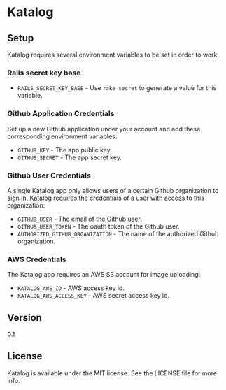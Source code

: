 # Katalog

## Setup

Katalog requires several environment variables to be set in order to work.

### Rails secret key base

* `RAILS_SECRET_KEY_BASE` - Use `rake secret` to generate a value for this variable.

### Github Application Credentials

Set up a new Github application under your account and add these corresponding environment variables:

* `GITHUB_KEY` - The app public key.
* `GITHUB_SECRET` - The app secret key.


### Github User Credentials

A single Katalog app only allows users of a certain Github organization to sign in. Katalog requires the credentials of a user with access to this organization:

* `GITHUB_USER` - The email of the Github user.
* `GITHUB_USER_TOKEN` - The oauth token of the Github user.
* `AUTHORIZED_GITHUB_ORGANIZATION` - The name of the authorized Github organization.


### AWS Credentials

The Katalog app requires an AWS S3 account for image uploading:

* `KATALOG_AWS_ID` - AWS access key id.
* `KATALOG_AWS_ACCESS_KEY` - AWS secret access key id.


## Version
0.1

## License

Katalog is available under the MIT license. See the LICENSE file for more info.